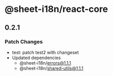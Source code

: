 # @sheet-i18n/react-core

## 0.2.1

### Patch Changes

- test: patch test2 with changeset
- Updated dependencies
  - @sheet-i18n/errors@1.1.1
  - @sheet-i18n/shared-utils@1.1.1

